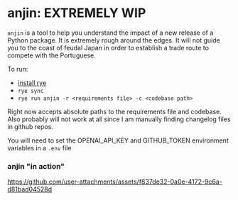 # anjin: EXTREMELY WIP

`anjin` is a tool to help you understand the impact of a new release of a Python package.  It is extremely rough around the edges.  It will not guide you to the coast of feudal Japan in order to establish a trade route to compete with the Portuguese.

To run:
- [install rye](https://rye.run/docs/installation)
- `rye sync`
- `rye run anjin -r <requirements file> -c <codebase path>`

Right now accepts absolute paths to the requirements file and codebase.  Also probably will not work at all since I am manually finding changelog files in github repos.

You will need to set the OPENAI_API_KEY and GITHUB_TOKEN environment variables in a `.env` file

### anjin "in action"

https://github.com/user-attachments/assets/f837de32-0a0e-4172-9c6a-d81bad04528d

